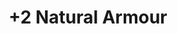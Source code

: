 ---
title: "+2 Natural Armour"
canonical: "skill/plus-2-natural-armour"
lists:
    - magical-pattern-loresheet
tier: 4
osp_cost: 40
prerequisites: ["plus-1-natural-armour"]
---